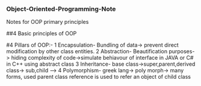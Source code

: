 ### Object-Oriented-Programming-Note
Notes for OOP primary principles

##4 Basic principles of OOP

#4 Pillars of OOP:-
1 Encapsulation- Bundling of data-> prevent direct modification by other class entities.
2 Abstraction- Beautification purposes-> hiding complexity of code->simulate behiavour of interface in JAVA or C# in C++ using abstract class
3 Inheritance- base class->super,parent,derived class-> sub,child --> 
4 Polymorphism- greek lang-> poly morph-> many forms, used parent class reference is used to refer an object of child class
